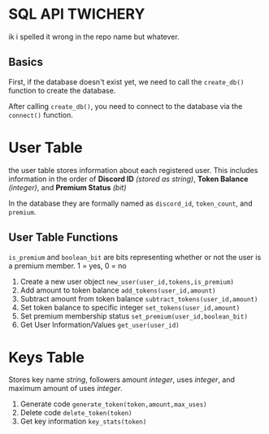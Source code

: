 # SQL API TWICHERY
ik i spelled it wrong in the repo name but whatever.

## Basics
First, if the database doesn't exist yet, we need to call the ```create_db()``` function to create the database.

After calling ```create_db()```, you need to connect to the database via the ```connect()``` function.

# User Table
the user table stores information about each registered user. This includes information in the order of **Discord ID** *(stored as string)*, **Token Balance** *(integer)*, and **Premium Status** *(bit)*

In the database they are formally named as ```discord_id```, ```token_count```, and ```premium```.

## User Table Functions

```is_premium``` and ```boolean_bit``` are bits representing whether or not the user is a premium member. 1 = yes, 0 = no

1. Create a new user object `new_user(user_id,tokens,is_premium)`
2. Add amount to token balance `add_tokens(user_id,amount)` 
3. Subtract amount from token balance `subtract_tokens(user_id,amount)` 
4. Set token balance to specific integer `set_tokens(user_id,amount)` 
5. Set premium membership status `set_premium(user_id,boolean_bit)` 
6. Get User Information/Values `get_user(user_id)`

# Keys Table
Stores key name *string*, followers amount *integer*, uses *integer*, and maximum amount of uses *integer*.
1. Generate code `generate_token(token,amount,max_uses)`
2. Delete code `delete_token(token)`
3. Get key information `key_stats(token)`
